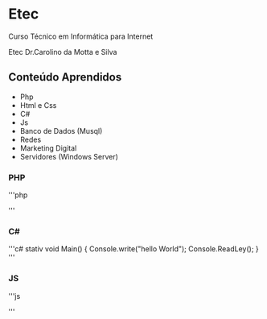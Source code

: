 # Etec
Curso Técnico em Informática para Internet

Etec Dr.Carolino da Motta e Silva

## Conteúdo Aprendidos
- Php
- Html e Css
- C#
- Js
- Banco de Dados (Musql)
- Redes
- Marketing Digital
- Servidores (Windows Server)

### PHP
'''php
<?php
echo 'Helo World';
?>
'''

### C#
'''c#
stativ void Main()
{
Console.write("hello World");
Console.ReadLey();
}
'''
### JS
'''js
<script>
  alert("Hello World");
</script>
'''

